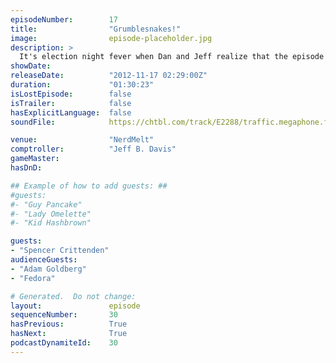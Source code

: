 ```yaml
---
episodeNumber:        17
title:                "Grumblesnakes!"
image:                episode-placeholder.jpg
description: >
  It's election night fever when Dan and Jeff realize that the episode will air long after the election. Clearly a devout Democrat, Dan complains about his hired help before bringing up a real live woman to referee history's least informed Harry Potter ...
showDate:             
releaseDate:          "2012-11-17 02:29:00Z"
duration:             "01:30:23"
isLostEpisode:        false
isTrailer:            false
hasExplicitLanguage:  false
soundFile:            https://chtbl.com/track/E2288/traffic.megaphone.fm/STA4038433294.mp3?updated=1555704658

venue:                "NerdMelt"
comptroller:          "Jeff B. Davis"
gameMaster:           
hasDnD:               

## Example of how to add guests: ##
#guests:
#- "Guy Pancake"
#- "Lady Omelette"
#- "Kid Hashbrown"

guests:
- "Spencer Crittenden"
audienceGuests:
- "Adam Goldberg"
- "Fedora"

# Generated.  Do not change:
layout:               episode
sequenceNumber:       30
hasPrevious:          True
hasNext:              True
podcastDynamiteId:    30
---
```


<!-- The episode description will be rendered here -->
<!-- Add your content below here -->

